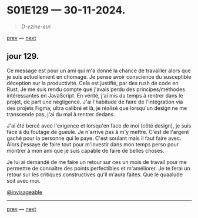 # S01E129 — 30-11-2024.

> *D-ezine-eur.*

[prev](S01E128-03-12-2024.md) — [next](S01E01-29-07-2024.md)     

## jour 129.

Ce message est pour un ami qui m'a donné la chance de travailler alors que je suis actuellement en chomage. Je pense avoir conscience du susceptible déception sur la productivité. Cela est justifié, par des rush de code en Rust. Je me suis rendu compte que j'avais perdu des principes/méthodes intéressantes en JavaScript. En vérité, j'ai mis du temps à rentrer dans le projet, de part une négligence. J'ai l'habitude de faire de l'intégration via des projets Figma, ultra calibré et là, je réalisé que lorsqu'un design ne me transcende pas, j'ai du mal à rentrer dedans.   

J'ai été bercé avec l'exigence et lorsqu'en face de moi (côté design), je suis face à du foutage de gueule. Je n'arrive pas à m'y mettre. C'est de l'argent gaché pour la personne qui le paye. C'est soulant mais il faut faire avec. Alors j'essaye de faire tout pour m'investir dans mon temps perso pour montrer à mon ami que je suis capable de faire de belles choses.    

Je lui ai demandé de me faire un retour sur ces un mois de travail pour me permettre de connaître des points perfectibles et m'améliorer. Je te ferai un retour sur les critiques constructives qu'il m'aura faites. Que le quaalude soit avec moi.   

[@invisageable](https://twitter.com/invisageable)   

---

[prev](S01E128-03-12-2024.md) — [next](S01E01-29-07-2024.md)   
